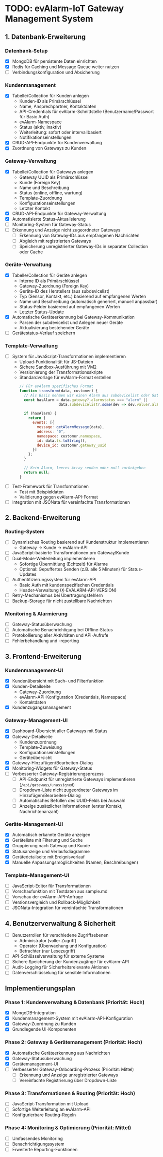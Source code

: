 # TODO: evAlarm-IoT Gateway Management System

## 1. Datenbank-Erweiterung

### Datenbank-Setup
- [x] MongoDB für persistente Daten einrichten
- [x] Redis für Caching und Message Queue weiter nutzen
- [ ] Verbindungskonfiguration und Absicherung

### Kundenmanagement
- [x] Tabelle/Collection für Kunden anlegen
  - Kunden-ID als Primärschlüssel
  - Name, Ansprechpartner, Kontaktdaten
  - API-Credentials für evAlarm-Schnittstelle (Benutzername/Passwort für Basic Auth)
  - evAlarm-Namespace
  - Status (aktiv, inaktiv)
  - Weiterleitung: sofort oder intervallbasiert
  - Notifikationseinstellungen
- [x] CRUD-API-Endpunkte für Kundenverwaltung
- [x] Zuordnung von Gateways zu Kunden

### Gateway-Verwaltung
- [x] Tabelle/Collection für Gateways anlegen
  - Gateway UUID als Primärschlüssel
  - Kunde (Foreign Key)
  - Name und Beschreibung
  - Status (online, offline, wartung)
  - Template-Zuordnung
  - Konfigurationseinstellungen
  - Letzter Kontakt
- [x] CRUD-API-Endpunkte für Gateway-Verwaltung
- [x] Automatisierte Status-Aktualisierung
- [ ] Monitoring-System für Gateway-Status
- [ ] Erkennung und Anzeige nicht zugeordneter Gateways
  - [ ] Erkennung von Gateway-IDs aus empfangenen Nachrichten
  - [ ] Abgleich mit registrierten Gateways
  - [ ] Speicherung unregistrierter Gateway-IDs in separater Collection oder Cache

### Geräte-Verwaltung
- [x] Tabelle/Collection für Geräte anlegen
  - Interne ID als Primärschlüssel
  - Gateway-Zuordnung (Foreign Key)
  - Geräte-ID des Herstellers (aus subdevicelist)
  - Typ (Sensor, Kontakt, etc.) basierend auf empfangenen Werten
  - Name und Beschreibung (automatisch generiert, manuell anpassbar)
  - Status-Felder basierend auf empfangenen Werten
  - Letzter Status-Update
- [x] Automatische Geräteerkennung bei Gateway-Kommunikation
  - Parsen der subdevicelist und Anlegen neuer Geräte
  - Aktualisierung bestehender Geräte
- [ ] Gerätestatus-Verlauf speichern

### Template-Verwaltung
- [ ] System für JavaScript-Transformationen implementieren
  - Upload-Funktionalität für JS-Dateien
  - Sichere Sandbox-Ausführung mit VM2
  - Versionierung der Transformationsskripte
  - Standardvorlage für evAlarm-Format erstellen
    ```javascript
    // Für evAlarm spezifisches Format
    function transform(data, customer) {
      // Als Basis nehmen wir einen Alarm aus subdevicelist oder Gateway-Status
      const hasAlarm = data.gateway?.alarmstatus === "alarm" || 
                      data.subdevicelist?.some(dev => dev.value?.alarmstatus === "alarm");
      
      if (hasAlarm) {
        return {
          events: [{
            message: getAlarmMessage(data),
            address: "0",
            namespace: customer.namespace,
            id: data.ts.toString(),
            device_id: customer.gateway_uuid
          }]
        };
      }
      
      // Kein Alarm, leeres Array senden oder null zurückgeben
      return null;
    }
    ```
- [ ] Test-Framework für Transformationen
  - Test mit Beispieldaten
  - Validierung gegen evAlarm-API-Format
- [ ] Integration mit JSONata für vereinfachte Transformationen

## 2. Backend-Erweiterung

### Routing-System
- [ ] Dynamisches Routing basierend auf Kundenstruktur implementieren
  - Gateway → Kunde → evAlarm-API
- [ ] JavaScript-basierte Transformationen pro Gateway/Kunde
- [ ] Dual-Mode-Weiterleitung implementieren
  - Sofortige Übermittlung (Echtzeit) für Alarme
  - Optional: Gepuffertes Senden (z.B. alle 5 Minuten) für Status-Updates
- [ ] Authentifizierungssystem für evAlarm-API
  - Basic Auth mit kundenspezifischen Credentials
  - Header-Verwaltung (X-EVALARM-API-VERSION)
- [ ] Retry-Mechanismus bei Übertragungsfehlern
- [ ] Backup-Storage für nicht zustellbare Nachrichten

### Monitoring & Alarmierung
- [ ] Gateway-Statusüberwachung
- [ ] Automatische Benachrichtigung bei Offline-Status
- [ ] Protokollierung aller Aktivitäten und API-Aufrufe
- [ ] Fehlerbehandlung und -reporting

## 3. Frontend-Erweiterung

### Kundenmanagement-UI
- [x] Kundenübersicht mit Such- und Filterfunktion
- [x] Kunden-Detailseite
  - Gateway-Zuordnung
  - evAlarm-API-Konfiguration (Credentials, Namespace)
  - Kontaktdaten
- [x] Kundenzugangsmanagement

### Gateway-Management-UI
- [x] Dashboard-Übersicht aller Gateways mit Status
- [x] Gateway-Detailseite
  - Kundenzuordnung
  - Template-Zuweisung
  - Konfigurationseinstellungen
  - Geräteübersicht
- [x] Gateway-Hinzufügen/Bearbeiten-Dialog
- [x] Monitoring-Widgets für Gateway-Status
- [ ] Verbesserter Gateway-Registrierungsprozess
  - [ ] API-Endpunkt für unregistrierte Gateways implementieren (`/api/gateways/unassigned`)
  - [ ] Dropdown-Liste nicht zugeordneter Gateways im Hinzufügen/Bearbeiten-Dialog
  - [ ] Automatisches Befüllen des UUID-Felds bei Auswahl
  - [ ] Anzeige zusätzlicher Informationen (erster Kontakt, Nachrichtenanzahl)

### Geräte-Management-UI
- [x] Automatisch erkannte Geräte anzeigen
- [x] Geräteliste mit Filterung und Suche
- [x] Gruppierung nach Gateway und Kunde
- [x] Statusanzeige und Verlaufsdiagramme
- [x] Gerätedetailseite mit Ereignisverlauf
- [x] Manuelle Anpassungsmöglichkeiten (Namen, Beschreibungen)

### Template-Management-UI
- [ ] JavaScript-Editor für Transformationen
- [ ] Vorschaufunktion mit Testdaten aus sample.md
- [ ] Vorschau der evAlarm-API-Anfrage
- [ ] Versionsvergleich und Rollback-Möglichkeit
- [ ] JSONata-Integration für vereinfachte Transformationen

## 4. Benutzerverwaltung & Sicherheit

- [ ] Benutzerrollen für verschiedene Zugriffsebenen
  - Administrator (voller Zugriff)
  - Operator (Überwachung und Konfiguration)
  - Betrachter (nur Lesezugriff)
- [ ] API-Schlüsselverwaltung für externe Systeme
- [ ] Sichere Speicherung der Kundenzugänge für evAlarm-API
- [ ] Audit-Logging für Sicherheitsrelevante Aktionen
- [ ] Datenverschlüsselung für sensible Informationen

## Implementierungsplan

### Phase 1: Kundenverwaltung & Datenbank (Priorität: Hoch)
- [x] MongoDB-Integration
- [x] Kundenmanagement-System mit evAlarm-API-Konfiguration
- [x] Gateway-Zuordnung zu Kunden
- [x] Grundlegende UI-Komponenten

### Phase 2: Gateway & Gerätemanagement (Priorität: Hoch)
- [x] Automatische Geräteerkennung aus Nachrichten
- [x] Gateway-Statusüberwachung
- [x] Gerätemanagement-UI
- [ ] Verbesserter Gateway-Onboarding-Prozess (Priorität: Mittel)
  - [ ] Erkennung und Anzeige unregistrierter Gateways
  - [ ] Vereinfachte Registrierung über Dropdown-Liste

### Phase 3: Transformationen & Routing (Priorität: Hoch)
- [ ] JavaScript-Transformation mit Upload
- [ ] Sofortige Weiterleitung an evAlarm-API
- [ ] Konfigurierbare Routing-Regeln

### Phase 4: Monitoring & Optimierung (Priorität: Mittel)
- [ ] Umfassendes Monitoring
- [ ] Benachrichtigungssystem
- [ ] Erweiterte Reporting-Funktionen 
